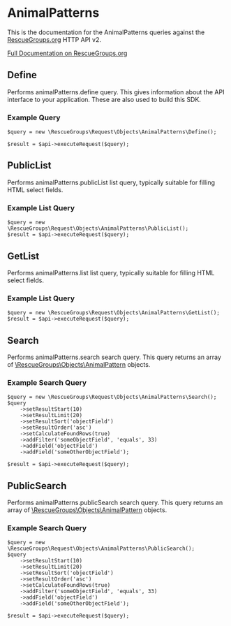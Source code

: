 # AnimalPatterns

This is the documentation for the AnimalPatterns queries against the [RescueGroups.org](https://www.rescuegroups.org/) HTTP API v2.

[Full Documentation on RescueGroups.org](https://userguide.rescuegroups.org/display/APIDG/Object+definitions#Objectdefinitions-animalPatterns)

## Define






Performs animalPatterns.define query. This gives information about the API interface to your application. These are also used to build this SDK.

### Example Query

    $query = new \RescueGroups\Request\Objects\AnimalPatterns\Define();

    $result = $api->executeRequest($query);


## PublicList


Performs animalPatterns.publicList list query, typically suitable for filling HTML select fields.

### Example List Query

    $query = new \RescueGroups\Request\Objects\AnimalPatterns\PublicList();
    $result = $api->executeRequest($query);






## GetList


Performs animalPatterns.list list query, typically suitable for filling HTML select fields.

### Example List Query

    $query = new \RescueGroups\Request\Objects\AnimalPatterns\GetList();
    $result = $api->executeRequest($query);






## Search

Performs animalPatterns.search search query. This query returns an array of [\RescueGroups\Objects\AnimalPattern](../../src/Objects/AnimalPattern.php) objects.

### Example Search Query

    $query = new \RescueGroups\Request\Objects\AnimalPatterns\Search();
    $query
        ->setResultStart(10)
        ->setResultLimit(20)
        ->setResultSort('objectField')
        ->setResultOrder('asc')
        ->setCalculateFoundRows(true)
        ->addFilter('someObjectField', 'equals', 33)
        ->addField('objectField')
        ->addField('someOtherObjectField');

    $result = $api->executeRequest($query);







## PublicSearch

Performs animalPatterns.publicSearch search query. This query returns an array of [\RescueGroups\Objects\AnimalPattern](../../src/Objects/AnimalPattern.php) objects.

### Example Search Query

    $query = new \RescueGroups\Request\Objects\AnimalPatterns\PublicSearch();
    $query
        ->setResultStart(10)
        ->setResultLimit(20)
        ->setResultSort('objectField')
        ->setResultOrder('asc')
        ->setCalculateFoundRows(true)
        ->addFilter('someObjectField', 'equals', 33)
        ->addField('objectField')
        ->addField('someOtherObjectField');

    $result = $api->executeRequest($query);







